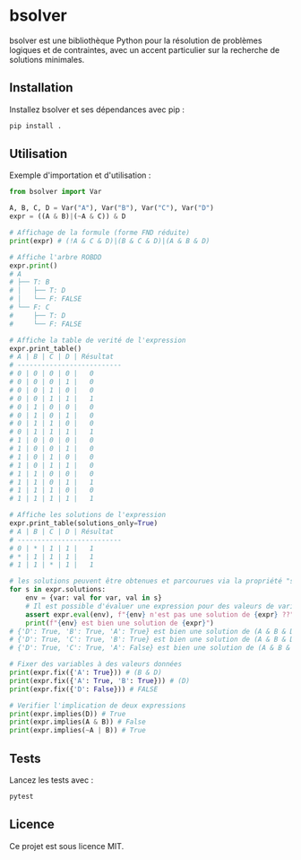 # bsolver

bsolver est une bibliothèque Python pour la résolution de problèmes logiques et de contraintes, avec un accent particulier sur la recherche de solutions minimales.

## Installation

Installez bsolver et ses dépendances avec pip :

```bash
pip install .
```

## Utilisation

Exemple d'importation et d'utilisation :

```python
from bsolver import Var

A, B, C, D = Var("A"), Var("B"), Var("C"), Var("D")
expr = ((A & B)|(~A & C)) & D

# Affichage de la formule (forme FND réduite)
print(expr) # (!A & C & D)|(B & C & D)|(A & B & D)

# Affiche l'arbre ROBDD
expr.print()
# A
# ├── T: B
# │   ├── T: D
# │   └── F: FALSE
# └── F: C
#     ├── T: D
#     └── F: FALSE

# Affiche la table de verité de l'expression
expr.print_table()
# A | B | C | D | Résultat
# --------------------------
# 0 | 0 | 0 | 0 |   0
# 0 | 0 | 0 | 1 |   0
# 0 | 0 | 1 | 0 |   0
# 0 | 0 | 1 | 1 |   1
# 0 | 1 | 0 | 0 |   0
# 0 | 1 | 0 | 1 |   0
# 0 | 1 | 1 | 0 |   0
# 0 | 1 | 1 | 1 |   1
# 1 | 0 | 0 | 0 |   0
# 1 | 0 | 0 | 1 |   0
# 1 | 0 | 1 | 0 |   0
# 1 | 0 | 1 | 1 |   0
# 1 | 1 | 0 | 0 |   0
# 1 | 1 | 0 | 1 |   1
# 1 | 1 | 1 | 0 |   0
# 1 | 1 | 1 | 1 |   1

# Affiche les solutions de l'expression
expr.print_table(solutions_only=True)
# A | B | C | D | Résultat
# --------------------------
# 0 | * | 1 | 1 |   1
# * | 1 | 1 | 1 |   1
# 1 | 1 | * | 1 |   1

# les solutions peuvent être obtenues et parcourues via la propriété "solutions"
for s in expr.solutions:
    env = {var: val for var, val in s}
    # Il est possible d'évaluer une expression pour des valeurs de variable données
    assert expr.eval(env), f"{env} n'est pas une solution de {expr} ??"
    print(f"{env} est bien une solution de {expr}")
# {'D': True, 'B': True, 'A': True} est bien une solution de (A & B & D)|(B & C & D)|(!A & C & D)
# {'D': True, 'C': True, 'B': True} est bien une solution de (A & B & D)|(B & C & D)|(!A & C & D)
# {'D': True, 'C': True, 'A': False} est bien une solution de (A & B & D)|(B & C & D)|(!A & C & D)

# Fixer des variables à des valeurs données
print(expr.fix({'A': True})) # (B & D)
print(expr.fix({'A': True, 'B': True})) # (D)
print(expr.fix({'D': False})) # FALSE

# Verifier l'implication de deux expressions
print(expr.implies(D)) # True
print(expr.implies(A & B)) # False
print(expr.implies(~A | B)) # True

```

## Tests

Lancez les tests avec :

```bash
pytest
```

## Licence

Ce projet est sous licence MIT.
